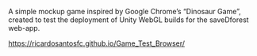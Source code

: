A simple mockup game inspired by Google Chrome’s “Dinosaur Game”, created to test the deployment of Unity WebGL builds for the saveDforest web-app. 

https://ricardosantosfc.github.io/Game_Test_Browser/
